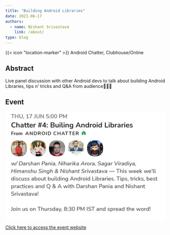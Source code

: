 ```yaml
---
title: "Building Android Libraries"
date: 2021-06-17
authors:
  - name: Nishant Srivastava
    link: /about/
type: blog
---
```


{{< icon "location-marker" >}} Android Chatter, Clubhouse/Online

<!--more-->

## Abstract

Live panel discussion with other Android devs to talk about building Android Libraries, tips n' tricks and Q&A from audience👨🏻‍💻

## Event

<a href="https://web.archive.org/web/20211027110826/https://www.clubhouse.com/event/PAjVG8dA" target="_blank">
    <img src="/images/talks/clubhouse_jun_2021/image.jpeg" />
    <p>Click here to access the event website</p>
</a>
